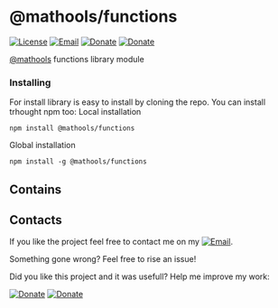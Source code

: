 # @mathools/functions
[![License](https://img.shields.io/badge/License-MIT-1a237e.svg)](./LICENSE)
[![Email](https://img.shields.io/badge/Contact-email-00897b.svg)](mailto:daniele.domenichelli.5+ddomen@gmail.com)
[![Donate](https://img.shields.io/badge/Donate-PayPal-4caf50.svg)](https://www.paypal.com/cgi-bin/webscr?cmd=_donations&business=6QCNG6UMSRCPC&lc=GB&item_name=ddomen&item_number=aoop&no_note=0&cn=Add%20a%20message%3a&no_shipping=2&currency_code=EUR&bn=PP%2dDonationsBF%3abtn_donate_SM%2egif%3aNonHosted)
[![Donate](https://img.shields.io/badge/Donate-bitcoin-4caf50.svg)](https://blockchain.info/payment_request?address=1FTkcYbdwsHEbJBS3c1xD62KKCKskT14AE&amount_local=5&currency=EUR&nosavecurrency=true&message=ddomen%20software)

[@mathools](https://github.com/ddomen/mathools) functions library module

### Installing
For install library is easy to install by cloning the repo.
You can install trhought npm too:
Local installation
```
npm install @mathools/functions
```
Global installation
```
npm install -g @mathools/functions
```

## Contains

## Contacts
If you like the project feel free to contact me on my [![Email](https://img.shields.io/badge/Contact-email-00897b.svg)](mailto:daniele.domenichelli.5+ddomen@gmail.com).

Something gone wrong? Feel free to rise an issue!

Did you like this project and it was usefull? Help me improve my work:

[![Donate](https://img.shields.io/badge/Donate-PayPal-4caf50.svg)](https://www.paypal.com/cgi-bin/webscr?cmd=_donations&business=6QCNG6UMSRCPC&lc=GB&item_name=ddomen&item_number=aoop&no_note=0&cn=Add%20a%20message%3a&no_shipping=2&currency_code=EUR&bn=PP%2dDonationsBF%3abtn_donate_SM%2egif%3aNonHosted)
[![Donate](https://img.shields.io/badge/Donate-bitcoin-4caf50.svg)](https://blockchain.info/payment_request?address=1FTkcYbdwsHEbJBS3c1xD62KKCKskT14AE&amount_local=5&currency=EUR&nosavecurrency=true&message=ddomen%20software)
